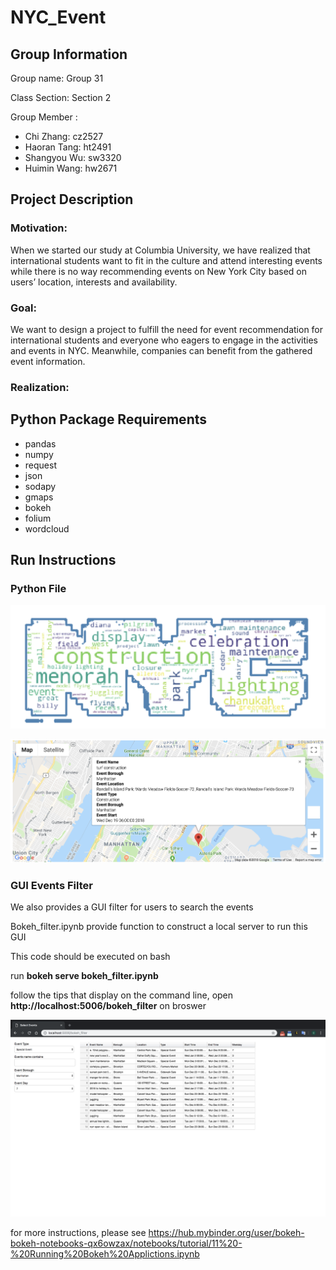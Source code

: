 # NYC_Event

## Group Information
Group name: Group 31

Class Section: Section 2

Group Member : 
+ Chi Zhang: cz2527
+ Haoran Tang: ht2491
+ Shangyou Wu: sw3320
+ Huimin Wang: hw2671

## Project Description


### Motivation:

When we started our study at Columbia University, we have realized that international students want to fit in the culture and attend interesting events while there is no way recommending events on New York City based on users’ location, interests and availability.

 

### Goal:

We want to design a project to fulfill the need for event recommendation for international students and everyone who eagers to engage in the activities and events in NYC. Meanwhile, companies can benefit from the gathered event information.

 
### Realization:



## Python Package Requirements
+ pandas
+ numpy
+ request
+ json
+ sodapy
+ gmaps
+ bokeh
+ folium
+ wordcloud


## Run Instructions

### Python File 

![GitHub](https://github.com/zhangyingchi/NYC_event/blob/master/images/wordcloud.png)



![GitHub](https://github.com/zhangyingchi/NYC_event/blob/master/images/map%20marker.png)


### GUI Events Filter 
We also provides a GUI filter for users to search the events

Bokeh_filter.ipynb provide function to construct a local server to run this GUI

This code should be executed on bash 

run **bokeh serve bokeh_filter.ipynb** 

follow the tips that display on the command line, open **http://localhost:5006/bokeh_filter** on broswer

![GitHub](https://github.com/zhangyingchi/NYC_event/blob/master/images/bokeh%20filter.png)


for more instructions, please see https://hub.mybinder.org/user/bokeh-bokeh-notebooks-qx6owzax/notebooks/tutorial/11%20-%20Running%20Bokeh%20Applictions.ipynb   
